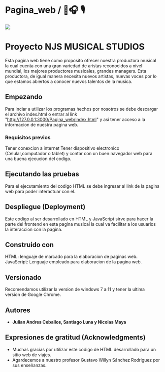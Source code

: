 # Pagina_web /   🎵🎧 🎙️ 
<img src="portada.png" />

# Proyecto NJS MUSICAL STUDIOS

Esta pagina web tiene como proposito ofrecer nuestra productora musical la cual cuenta con una gran variedad de aristas reconocidos a nivel mundial, los mejores productores musicales, grandes managers. Esta productora, de igual manera necesita nuevos artistas, nuevas voces por lo que estamos abiertos a conocer nuevos talentos de la musica.

## Empezando

Para inciar a utilizar los programas hechos por nosotros se debe descargar el archivo index.html o entrar al link "http://127.0.0.1:3000/Pagina_web/index.html" y asi tener acceso a la informacion de nuestra pagina web.

### Requisitos previos

Tener conexcion a internet
Tener dispositivo electronico (Celular,computador o tablet) y contar con un buen navegador web para una buena ejecucion del codigo.

## Ejecutando las pruebas

Para el ejecutamiento del codigo HTML se debe ingresar al link de la pagina web para poder interactuar con el.

## Despliegue (Deployment)

Este codigo al ser desarrollado en HTML y JavaScript sirve para hacer la parte del frontend en esta pagina musical la cual va facilitar a los usuarios la interaccion con la pagina.


## Construido con

HTML: lenguaje de marcado para la elaboracion de paginas web.
JavaScript: Lenguaje empleado para elaboracion de la pagina web.


## Versionado

Recomendamos utilizar la version de windows 7 a 11 y tener la ultima version de Google Chrome.
## Autores

* **Julian Andres Ceballos, Santiago Luna y Nicolas Maya** 


## Expresiones de gratitud (Acknowledgments)

* Muchas gracias por utilizar este codigo de HTML desarrollado para un sitio web de viajes.
* Agardecemos a nuestro profesor Gustavo Willyn Sánchez Rodriguez por sus enseñanzas.
